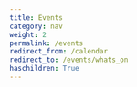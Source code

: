 ```yaml
---
title: Events
category: nav
weight: 2
permalink: /events
redirect_from: /calendar
redirect_to: /events/whats_on
haschildren: True
---
```


